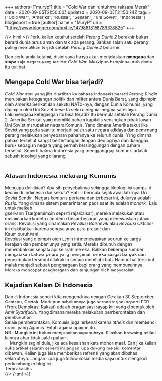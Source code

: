 +++
 authors=["muryp"] 
title = "Cold War dan runtuhnya raksasa Merah"
date = 2020-09-05T21:50:00Z
updated = 2020-09-05T21:50:24Z
tags = ["Cold War", "Amerika", "Russia", "Sejarah", "Uni Soviet", "Indonesia"]
blogimport = true 
[author]
	name = "MuryP"
	uri = "https://www.blogger.com/profile/14798613158789333825"
+++

 {{< html >}} 
Perlu kalian ketahui setelah <i>Perang Dunia 2</i> berakhir bukan berarti dunia terus aman dan tak ada perang. Bahkan salah satu perang paling mematikan terjadi setelah <i>Perang Dunia 2 </i>berakhir.<br /><div>Dan perlu anda ketahui, disini saya hanya akan menjelaskan <b>mengapa</b> dan <b>siapa</b> saja negara yang terlibat <i>Cold War</i>. Meskipun hampir seluruh dunia itu terlibat.</div><div><h2>Mengapa Cold War bisa terjadi?</h2></div><div><i>Cold War</i> atau yang jika diartikan ke bahasa Indonesia berarti <i>Perang Dingin </i>merupakan&nbsp;<span style="max-height: 999999px;">ketegangan politik dan militer antara Dunia Barat, yang dipimpin oleh Amerika Serikat dan sekutu NATO-nya, dengan Dunia Komunis, yang dipimpin oleh Uni Soviet beserta sekutu negara-negara satelitnya.</span><span style="max-height: 999999px;"><span style="max-height: 999999px;">&nbsp;</span></span></div><div><span style="max-height: 999999px;"><span style="max-height: 999999px;">Lalu mengapa ketegangan itu bisa terjadi? Itu bermula setelah Perang Dunia 2. Amerika Serikat yang memiliki paham kapitalis sedangkan pihak lawan Uni Soviet merupakan negara Komunis. Yang dimana Amerika takut jika Soviet yang pada saat itu menjadi salah satu negara adidaya dan pemenang perang melakukan penyebaran pahamnya ke seluruh dunia. Yang dimana paham tersebut sangat bertentangan dengan ideologinya dan dianggap buruk sebagian negara yang pernah bersinggungan dengan paham tersebut. Seperti halnya Indonesia yang mengganggap komunis adalah sebuah ideologi yang dilarang.</span></span></div><div><span style="max-height: 999999px;"><span style="max-height: 999999px;"></span></span><br /><h2 style="font-family: sans-serif;"><span style="max-height: 999999px;"><span style="max-height: 999999px;">Alasan Indonesia melarang Komunis</span></span></h2></div><div><span style="max-height: 999999px;"><span style="max-height: 999999px;">Mengapa demikian? Apa sih penyebabnya sehingga ideologi ini sampai di kecam di Indonesia dan sekutu? Hal ini bermula sejak awal lahirnya <i>Uni Soviet</i> Sendiri. Negara <i>komunis</i>&nbsp;pertama dan terbesar ini, dulunya adalah <i>Rusia</i>. Yang dimana sistem pemerintahan pada saat itu adalah <i>monarki.&nbsp;</i>Lalu untuk melkeh</span></span></div><div><span style="max-height: 999999px;"><span style="max-height: 999999px;">gserkann Tsar(pemimpin seperti raja/kaisar), mereka melakukan atau melancarkan kudeta dan demo besar-besaran yang menewaskan jutaan orang. Revolusi yang dinamakan <i>Revolusi</i>&nbsp;<i>Bolshevik </i>atau <i>Revolusi Oktober </i>ini diakibatkan karena sengsaranya para prajurit dan&nbsp;</span></span></div><div><span style="max-height: 999999px;"><span style="max-height: 999999px;">Kaum buruh/tani.</span></span></div><div><span style="max-height: 999999px;"><span style="max-height: 999999px;">Revolusi yang dipimpin oleh Lenin ini menewaskan seluruh keluarga kerajaan dan pembantunya yang setia. Mereka dibunuh dengan menembakkan senjata api ke arah mereka. Bahkan beberapa sumber mengatakan bahwa peluru yang mengenai mereka sangat banyak dan penembakan tersebut dilakukan secara membabi buta.</span></span>Namun hal tersebut malah menjadi sebuah penghargaan bagi orang yang membunuhnya. Mereka mendapat penghargaan dan sanjungan oleh masyarakat.</div><div><h2>Kejadian Kelam Di Indonesia</h2></div><div>Dan di Indonesia sendiri kita mengenalnya dengan&nbsp;Gerakan 30 September, Gestapu, Gestok. Meskipun sebelumnya juga pernah terjadi seperti FDR (Front Demokrasi Rakyat) adalah oraganisasi sayap kiri yang dibentuk oleh <i>Amir Syarifudin</i>. Yang dimana mereka melakukan pemberontakan dan pembunuhan.</div><div>Selain pemberontakan, Komunis juga terkenal karena <i>atheis</i>&nbsp;dan membenci orang yang Agamis. Entah agama apapun itu.</div><div>NB : Mungkin ini belum menjelaskan sepenuhnya. Silahkan browsing artikel lainnya ahar tidak salah paham.<br /></div><div>&nbsp; &nbsp; Mungkin segini dulu, jika ada kesalahan kata mohon maaf. Dan jika kalian suka artikel sejarah seperti ini jangan lupa dukung melalui komentar dibawah. Kalian juga bisa memberikan refrensi yang akan dibahas selanjutnya. Jangan lupa juga follow sosial media saya untuk mengikuti perkembangan blog ini.</div><div>Terimakasih~</div>
{{< /html >}}
